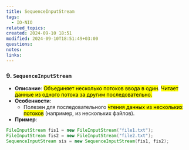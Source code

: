 ```yaml
---
title: SequenceInputStream
tags:
  - IO-NIO
related_topics: 
created: 2024-09-10 18:51
modified: 2024-09-10T18:51:49+03:00
questions: 
notes: 
links: 
---
```

### 9. **`SequenceInputStream`**

- **Описание**: <mark class="hltr-yellow">Объединяет несколько потоков ввода в один</mark>. <mark class="hltr-green2">Читает данные из одного потока за другим последовательно.</mark>
- **Особенности**:
    - Полезен для последовательного <mark class="hltr-purple">чтения данных из нескольких потоков</mark> (например, из нескольких файлов).
- **Пример**:
    
```java
FileInputStream fis1 = new FileInputStream("file1.txt");
FileInputStream fis2 = new FileInputStream("file2.txt");
SequenceInputStream sis = new SequenceInputStream(fis1, fis2);

